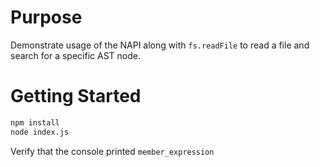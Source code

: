 # Purpose
Demonstrate usage of the NAPI along with `fs.readFile` to read a file and search for a specific AST node.

# Getting Started
``` bash
npm install
node index.js
```

Verify that the console printed `member_expression`
